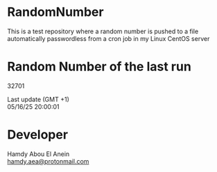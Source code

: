 # RandomNumber    
This is a test repository where a random number is pushed to a file automatically passwordless from a cron job in my Linux CentOS server    
# Random Number of the last run   
32701
      
Last update (GMT +1)    
05/16/25 20:00:01
# Developer    
Hamdy Abou El Anein   
hamdy.aea@protonmail.com
